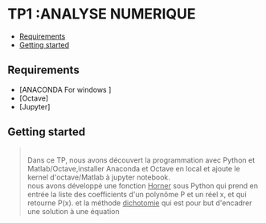 # TP1 :ANALYSE NUMERIQUE

<!-- START doctoc generated TOC please keep comment here to allow auto update -->
<!-- DON'T EDIT THIS SECTION, INSTEAD RE-RUN doctoc TO UPDATE -->


- [Requirements](#requirements)
- [Getting started](#getting-started)




<!-- END doctoc generated TOC please keep comment here to allow auto update -->

## Requirements
* [ANACONDA For windows ]
* [Octave]
* [Jupyter]

## Getting started
><br>Dans ce TP, nous avons découvert la programmation avec Python et Matlab/Octave,installer Anaconda et Octave en local et ajoute le kernel d'octave/Matlab à jupyter notebook.
><br>nous avons développé une fonction <u>Horner</u> sous Python qui prend en entrée la liste des coefficients d'un polynôme P et un réel x, et qui retourne P(x).
>et la méthode <u>dichotomie</u> qui est pour but d'encadrer une solution à une équation









